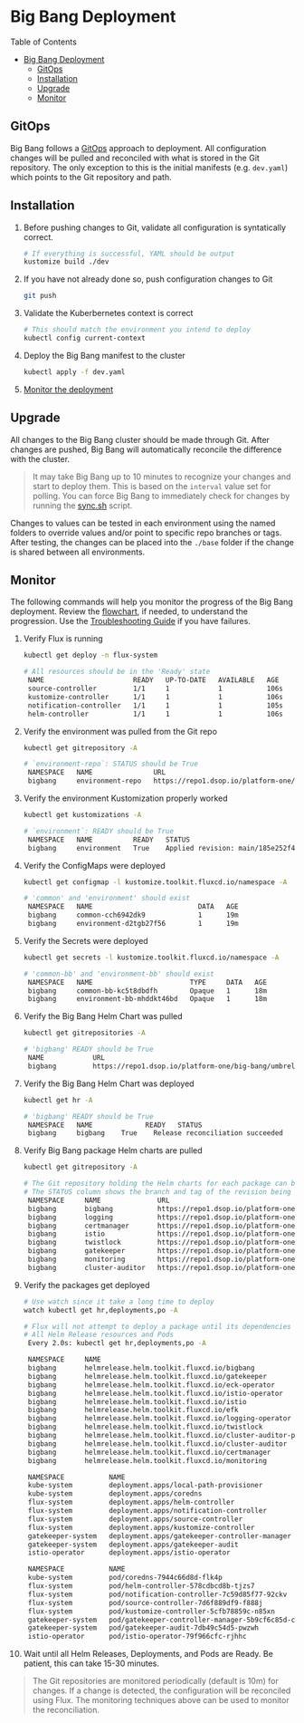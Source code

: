 # Big Bang Deployment

Table of Contents

- [Big Bang Deployment](#big-bang-deployment)
  - [GitOps](#gitops)
  - [Installation](#installation)
  - [Upgrade](#upgrade)
  - [Monitor](#monitor)

## GitOps

Big Bang follows a [GitOps](https://www.weave.works/blog/what-is-gitops-really) approach to deployment.  All configuration changes will be pulled and reconciled with what is stored in the Git repository.  The only exception to this is the initial manifests (e.g. `dev.yaml`) which points to the Git repository and path.

## Installation

1. Before pushing changes to Git, validate all configuration is syntatically correct.

   ```bash
   # If everything is successful, YAML should be output
   kustomize build ./dev
   ```

1. If you have not already done so, push configuration changes to Git

   ```bash
   git push
   ```

1. Validate the Kuberbernetes context is correct

   ```bash
   # This should match the environment you intend to deploy
   kubectl config current-context
   ```

1. Deploy the Big Bang manifest to the cluster

   ```bash
   kubectl apply -f dev.yaml
   ```

1. [Monitor the deployment](#monitor)

## Upgrade

All changes to the Big Bang cluster should be made through Git.  After changes are pushed, Big Bang will automatically reconcile the difference with the cluster.

> It may take Big Bang up to 10 minutes to recognize your changes and start to deploy them.  This is based on the `interval` value set for polling.  You can force Big Bang to immediately check for changes by running the [sync.sh](../hack/sync.sh) script.

Changes to values can be tested in each environment using the named folders to override values and/or point to specific repo branches or tags.  After testing, the changes can be placed into the `./base` folder if the change is shared between all environments.

## Monitor

The following commands will help you monitor the progress of the Big Bang deployment.  Review the [flowchart](./1_overview.md#Diagram), if needed, to understand the progression.  Use the [Troubleshooting Guide](./b_troubleshooting.md) if you have failures.

1. Verify Flux is running

   ```bash
   kubectl get deploy -n flux-system

   # All resources should be in the 'Ready' state
    NAME                      READY   UP-TO-DATE   AVAILABLE   AGE
    source-controller         1/1     1            1           106s
    kustomize-controller      1/1     1            1           106s
    notification-controller   1/1     1            1           105s
    helm-controller           1/1     1            1           106s
   ```

1. Verify the environment was pulled from the Git repo

   ```bash
   kubectl get gitrepository -A

   # `environment-repo`: STATUS should be True
    NAMESPACE   NAME               URL                                                                     READY   STATUS                                                                      AGE
    bigbang     environment-repo   https://repo1.dsop.io/platform-one/big-bang/customers/template.git      True    Fetched revision: main/185e252f4452d897531ab0314adc7a189562be31       2m7s
   ```

1. Verify the environment Kustomization properly worked

   ```bash
   kubectl get kustomizations -A

   # `environment`: READY should be True
    NAMESPACE   NAME          READY   STATUS                                                                    AGE
    bigbang     environment   True    Applied revision: main/185e252f4452d897531ab0314adc7a189562be31     6m41s
   ```

1. Verify the ConfigMaps were deployed

   ```bash
   kubectl get configmap -l kustomize.toolkit.fluxcd.io/namespace -A

   # 'common' and 'environment' should exist
    NAMESPACE   NAME                          DATA   AGE
    bigbang     common-cch6942dk9             1      19m
    bigbang     environment-d2tgb27f56        1      19m
   ```

1. Verify the Secrets were deployed

   ```bash
   kubectl get secrets -l kustomize.toolkit.fluxcd.io/namespace -A

   # 'common-bb' and 'environment-bb' should exist
    NAMESPACE   NAME                        TYPE     DATA   AGE
    bigbang     common-bb-kc5t8dbdfh        Opaque   1      18m
    bigbang     environment-bb-mhddkt46bd   Opaque   1      18m
   ```

1. Verify the Big Bang Helm Chart was pulled

   ```bash
   kubectl get gitrepositories -A

   # 'bigbang' READY should be True
    NAME            URL                                                        READY   STATUS                                                                      AGE
    bigbang         https://repo1.dsop.io/platform-one/big-bang/umbrella.git   True    Fetched revision: master/8a4a1ddd0c9edf316f5362680cf2921baf0c3451   25m
   ```

1. Verify the Big Bang Helm Chart was deployed

   ```bash
   kubectl get hr -A

   # 'bigbang' READY should be True
    NAMESPACE   NAME             READY   STATUS                             AGE
    bigbang     bigbang    True    Release reconciliation succeeded   28m
   ```

1. Verify Big Bang package Helm charts are pulled

   ```bash
   kubectl get gitrepository -A

   # The Git repository holding the Helm charts for each package can be seen in the URL column.
   # The STATUS column shows the branch and tag of the revision being used.
    NAMESPACE     NAME              URL                                                                             READY   STATUS                                                                      AGE
    bigbang       bigbang           https://repo1.dsop.io/platform-one/big-bang/umbrella.git                        True    Fetched revision: master/3a44686520152e576a8c2c6f264876efff497c4b           8m25s
    bigbang       logging           https://repo1.dsop.io/platform-one/big-bang/apps/core/logging.git               True    Fetched revision: release-v0.2.x/9cfe1e14c12098464ee89eb877614f781cd78fb7   8m23s
    bigbang       certmanager       https://repo1.dsop.io/platform-one/big-bang/apps/sandbox/cert-manager.git       True    Fetched revision: release-v1.0.x/1247135baf145dcfad4a4a02ef679c48fb76d9fb   8m23s
    bigbang       istio             https://repo1.dsop.io/platform-one/big-bang/apps/core/servicemesh.git           True    Fetched revision: chart-release/2b02a51b7950ce21bac26403fa25d09e7e3f86c3    8m23s
    bigbang       twistlock         https://repo1.dsop.io/platform-one/big-bang/apps/security-tools/twistlock.git   True    Fetched revision: chart-release/faf038197291915713e0f213a4e35991e72f73f6    8m23s
    bigbang       gatekeeper        https://repo1.dsop.io/platform-one/big-bang/apps/core/policy.git                True    Fetched revision: chart-release/1a5f32c8e7f672c3b5937b604e5f38eaa08ce246    8m23s
    bigbang       monitoring        https://repo1.dsop.io/platform-one/big-bang/apps/core/monitoring.git            True    Fetched revision: release-v0.2.x/ca60bedcc106b95beb0bf9ccdc6e0e759e6fd6bf   8m23s
    bigbang       cluster-auditor   https://repo1.dsop.io/platform-one/big-bang/apps/core/cluster-auditor.git       True    Fetched revision: chart-release/598c35670db0cbdb3a48063b2d558965afe73185    8m23s
   ```

1. Verify the packages get deployed

   ```bash
   # Use watch since it take a long time to deploy
   watch kubectl get hr,deployments,po -A

   # Flux will not attempt to deploy a package until its dependencies are ready
   # All Helm Release resources and Pods
    Every 2.0s: kubectl get hr,deployments,po -A                                                                            localhost: Mon Nov  9 10:14:56 2020

    NAMESPACE     NAME                                                          READY    STATUS                                                 AGE
    bigbang       helmrelease.helm.toolkit.fluxcd.io/bigbang                    True     Release reconciliation succeeded                       64s
    bigbang       helmrelease.helm.toolkit.fluxcd.io/gatekeeper                 True     Release reconciliation succeeded                       62s
    bigbang       helmrelease.helm.toolkit.fluxcd.io/eck-operator               False    dependency 'bigbang/gatekeeper' is not ready           62s
    bigbang       helmrelease.helm.toolkit.fluxcd.io/istio-operator             Unknown  Reconciliation in progress                             62s
    bigbang       helmrelease.helm.toolkit.fluxcd.io/istio                      False    dependency 'bigbang/istio-operator' is not ready       62s
    bigbang       helmrelease.helm.toolkit.fluxcd.io/efk                        False    dependency 'bigbang/eck-operator' is not ready         62s
    bigbang       helmrelease.helm.toolkit.fluxcd.io/logging-operator           False    dependency 'bigbang/gatekeeper' is not ready           62s
    bigbang       helmrelease.helm.toolkit.fluxcd.io/twistlock                  False    dependency 'bigbang/gatekeeper' is not ready           62s
    bigbang       helmrelease.helm.toolkit.fluxcd.io/cluster-auditor-policies   False    dependency 'bigbang/gatekeeper' is not ready           62s
    bigbang       helmrelease.helm.toolkit.fluxcd.io/cluster-auditor            False    dependency 'bigbang/gatekeeper' is not ready           62s
    bigbang       helmrelease.helm.toolkit.fluxcd.io/certmanager                True     Release reconciliation succeeded                       62s
    bigbang       helmrelease.helm.toolkit.fluxcd.io/monitoring                 False    dependency 'bigbang/gatekeeper' is not ready           62s

    NAMESPACE           NAME                                            READY   UP-TO-DATE   AVAILABLE   AGE
    kube-system         deployment.apps/local-path-provisioner          1/1     1            1           4m48s
    kube-system         deployment.apps/coredns                         1/1     1            1           4m48s
    flux-system         deployment.apps/helm-controller                 1/1     1            1           4m6s
    flux-system         deployment.apps/notification-controller         1/1     1            1           4m6s
    flux-system         deployment.apps/source-controller               1/1     1            1           4m7s
    flux-system         deployment.apps/kustomize-controller            1/1     1            1           4m7s
    gatekeeper-system   deployment.apps/gatekeeper-controller-manager   1/1     1            1           2m8s
    gatekeeper-system   deployment.apps/gatekeeper-audit                1/1     1            1           2m8s
    istio-operator      deployment.apps/istio-operator                  0/1     1            0           8s

    NAMESPACE           NAME                                                 READY   STATUS              RESTARTS   AGEkube-system         pod/local-path-provisioner-6d59f47c7-s6rln           1/1     Running             0          4m36s
    kube-system         pod/coredns-7944c66d8d-flk4p                         1/1     Running             0          4m36s
    flux-system         pod/helm-controller-578cdbcd8b-tjzs7                 1/1     Running             0          4m6s
    flux-system         pod/notification-controller-7c59d85f77-92ckv         1/1     Running             0          4m6s
    flux-system         pod/source-controller-7d6f889df9-f888j               1/1     Running             0          4m7s
    flux-system         pod/kustomize-controller-5cfb78859c-n85xn            1/1     Running             0          4m6s
    gatekeeper-system   pod/gatekeeper-controller-manager-5b9cf6c85d-cqd8t   1/1     Running             0          2m8s
    gatekeeper-system   pod/gatekeeper-audit-7db49c54d5-pwzwh                1/1     Running             0          2m8s
    istio-operator      pod/istio-operator-79f966cfc-rjhhc                   0/1     ContainerCreating   0          8s
   ```

1. Wait until all Helm Releases, Deployments, and Pods are Ready.  Be patient, this can take 15-30 minutes.

> The Git repositories are monitored periodically (default is 10m) for changes.  If a change is detected, the configuration will be reconciled using Flux.  The monitoring techniques above can be used to monitor the reconciliation.
